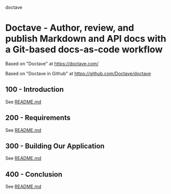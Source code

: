 doctave
# Doctave - Author, review, and publish Markdown and API docs with a Git-based docs-as-code workflow

Based on "Doctave" at https://doctave.com/

Based on "Doctave in Github" at https://github.com/Doctave/doctave

## 100 - Introduction

See [README.md](./100/README.md)

## 200 - Requirements

See [README.md](./200/README.md)

## 300 - Building Our Application

See [README.md](./300/README.md)

## 400 - Conclusion

See [README.md](./400/README.md)
